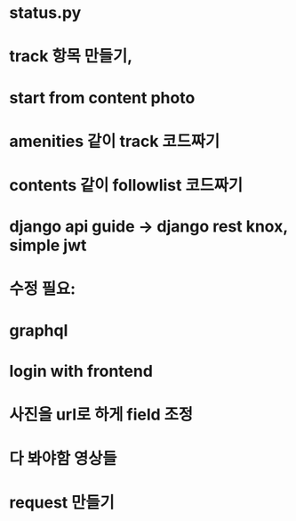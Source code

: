 # status.py
# track 항목 만들기,
# start from content photo
# amenities 같이 track 코드짜기
# contents 같이 followlist 코드짜기

# django api guide -> django rest knox, simple jwt

# 수정 필요:
# graphql
# login with frontend
# 사진을 url로 하게 field 조정
# 다 봐야함 영상들
# request 만들기